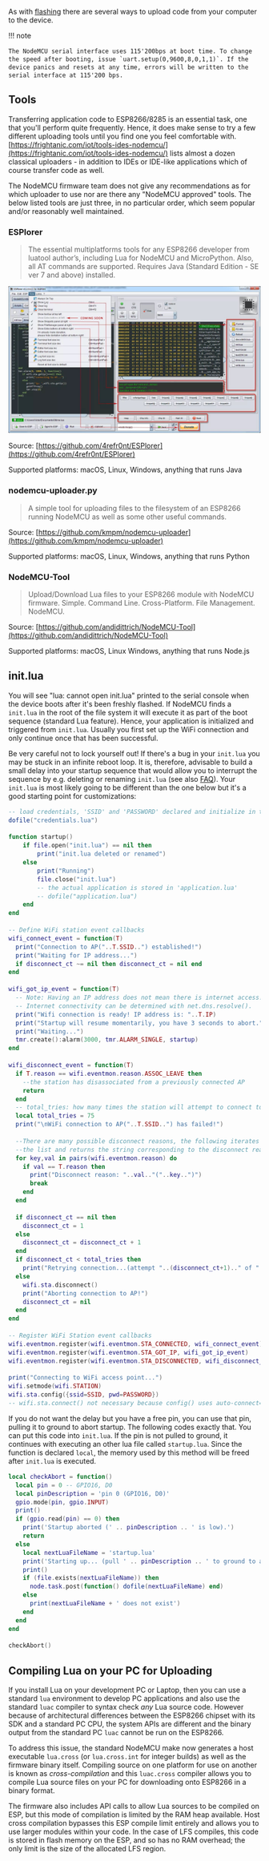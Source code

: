 As with [flashing](flash.md) there are several ways to upload code from your computer to the device.

!!! note

	The NodeMCU serial interface uses 115'200bps at boot time. To change the speed after booting, issue `uart.setup(0,9600,8,0,1,1)`. If the device panics and resets at any time, errors will be written to the serial interface at 115'200 bps.

## Tools
Transferring application code to ESP8266/8285 is an essential task, one that you'll perform quite frequently. Hence, it does make sense to try a few different uploading tools until you find one you feel comfortable with. [https://frightanic.com/iot/tools-ides-nodemcu/](https://frightanic.com/iot/tools-ides-nodemcu/) lists almost a dozen classical uploaders - in addition to IDEs or IDE-like applications which of course transfer code as well.

The NodeMCU firmware team does not give any recommendations as for which uploader to use nor are there any "NodeMCU approved" tools. The below listed tools are just three, in no particular order, which seem popular and/or reasonably well maintained.

### ESPlorer

> The essential multiplatforms tools for any ESP8266 developer from luatool author’s, including Lua for NodeMCU and MicroPython. Also, all AT commands are supported. Requires Java (Standard Edition - SE ver 7 and above) installed.

![ESPlorer](img/ESPlorer.jpg "ESPlorer")

Source: [https://github.com/4refr0nt/ESPlorer](https://github.com/4refr0nt/ESPlorer)

Supported platforms: macOS, Linux, Windows, anything that runs Java

### nodemcu-uploader.py

> A simple tool for uploading files to the filesystem of an ESP8266 running NodeMCU as well as some other useful commands.

Source: [https://github.com/kmpm/nodemcu-uploader](https://github.com/kmpm/nodemcu-uploader)

Supported platforms: macOS, Linux, Windows, anything that runs Python

### NodeMCU-Tool

> Upload/Download Lua files to your ESP8266 module with NodeMCU firmware.
> Simple. Command Line. Cross-Platform. File Management. NodeMCU.

Source: [https://github.com/andidittrich/NodeMCU-Tool](https://github.com/andidittrich/NodeMCU-Tool)

Supported platforms: macOS, Linux Windows, anything that runs Node.js

## init.lua
You will see "lua: cannot open init.lua" printed to the serial console when the device boots after it's been freshly flashed. If NodeMCU finds a `init.lua` in the root of the file system it will execute it as part of the boot sequence (standard Lua feature). Hence, your application is initialized and triggered from `init.lua`. Usually you first set up the WiFi connection and only continue once that has been successful.

Be very careful not to lock yourself out! If there's a bug in your `init.lua` you may be stuck in an infinite reboot loop. It is, therefore, advisable to build a small delay into your startup sequence that would allow you to interrupt the sequence by e.g. deleting or renaming `init.lua` (see also [FAQ](lua-developer-faq.md#how-do-i-avoid-a-panic-loop-in-initlua)). Your `init.lua` is most likely going to be different than the one below but it's a good starting point for customizations:

```lua
-- load credentials, 'SSID' and 'PASSWORD' declared and initialize in there
dofile("credentials.lua")

function startup()
    if file.open("init.lua") == nil then
        print("init.lua deleted or renamed")
    else
        print("Running")
        file.close("init.lua")
        -- the actual application is stored in 'application.lua'
        -- dofile("application.lua")
    end
end

-- Define WiFi station event callbacks
wifi_connect_event = function(T)
  print("Connection to AP("..T.SSID..") established!")
  print("Waiting for IP address...")
  if disconnect_ct ~= nil then disconnect_ct = nil end
end

wifi_got_ip_event = function(T)
  -- Note: Having an IP address does not mean there is internet access!
  -- Internet connectivity can be determined with net.dns.resolve().
  print("Wifi connection is ready! IP address is: "..T.IP)
  print("Startup will resume momentarily, you have 3 seconds to abort.")
  print("Waiting...")
  tmr.create():alarm(3000, tmr.ALARM_SINGLE, startup)
end

wifi_disconnect_event = function(T)
  if T.reason == wifi.eventmon.reason.ASSOC_LEAVE then
    --the station has disassociated from a previously connected AP
    return
  end
  -- total_tries: how many times the station will attempt to connect to the AP. Should consider AP reboot duration.
  local total_tries = 75
  print("\nWiFi connection to AP("..T.SSID..") has failed!")

  --There are many possible disconnect reasons, the following iterates through
  --the list and returns the string corresponding to the disconnect reason.
  for key,val in pairs(wifi.eventmon.reason) do
    if val == T.reason then
      print("Disconnect reason: "..val.."("..key..")")
      break
    end
  end

  if disconnect_ct == nil then
    disconnect_ct = 1
  else
    disconnect_ct = disconnect_ct + 1
  end
  if disconnect_ct < total_tries then
    print("Retrying connection...(attempt "..(disconnect_ct+1).." of "..total_tries..")")
  else
    wifi.sta.disconnect()
    print("Aborting connection to AP!")
    disconnect_ct = nil
  end
end

-- Register WiFi Station event callbacks
wifi.eventmon.register(wifi.eventmon.STA_CONNECTED, wifi_connect_event)
wifi.eventmon.register(wifi.eventmon.STA_GOT_IP, wifi_got_ip_event)
wifi.eventmon.register(wifi.eventmon.STA_DISCONNECTED, wifi_disconnect_event)

print("Connecting to WiFi access point...")
wifi.setmode(wifi.STATION)
wifi.sta.config({ssid=SSID, pwd=PASSWORD})
-- wifi.sta.connect() not necessary because config() uses auto-connect=true by default

```

If you do not want the delay but you have a free pin, you can use that pin, pulling it to ground to abort startup. The following codes exactly that. You can put this code into `init.lua`. If the pin is not pulled to ground, it continues with executing an other lua file called `startup.lua`. Since the function is declared `local`, the memory used by this method will be freed after `init.lua` is executed.

```lua
local checkAbort = function()
  local pin = 0 -- GPIO16, D0
  local pinDescription = 'pin 0 (GPIO16, D0)'
  gpio.mode(pin, gpio.INPUT)
  print()
  if (gpio.read(pin) == 0) then
    print('Startup aborted (' .. pinDescription .. ' is low).')
    return
  else
    local nextLuaFileName = 'startup.lua'
    print('Starting up... (pull ' .. pinDescription .. ' to ground to abort startup)')
    print()
    if (file.exists(nextLuaFileName)) then
      node.task.post(function() dofile(nextLuaFileName) end)
    else
      print(nextLuaFileName + ' does not exist')
    end
  end
end

checkAbort()
```

## Compiling Lua on your PC for Uploading

If you install Lua on your development PC or Laptop, then you can use a standard `lua` environment to develop PC applications and also use the standard `luac` compiler to syntax check _any_ Lua source code. However because of architectural differences between the ESP8266 chipset with its SDK and a standard PC CPU, the system APIs are different and the binary output from the standard PC `luac` cannot be run on the ESP8266.

To address this issue,  the standard NodeMCU make now generates a host executable `lua.cross` (or `lua.cross.int` for integer builds) as well as the firmware binary itself.  Compiling source on one platform for use on another is known as _cross-compilation_ and this `luac.cross` compiler allows you to compile Lua source files on your PC for downloading onto ESP8266 in a binary format.

The firmware also includes API calls to allow Lua sources to be compiled on ESP, but this mode of compilation is limited by the RAM heap available. Host cross compilation bypasses this ESP compile limit entirely and allows you to use larger modules within your code.  In the case of LFS compiles,  this code is stored in flash memory on the ESP, and so has no RAM overhead; the only limit is the size of the allocated LFS region.

